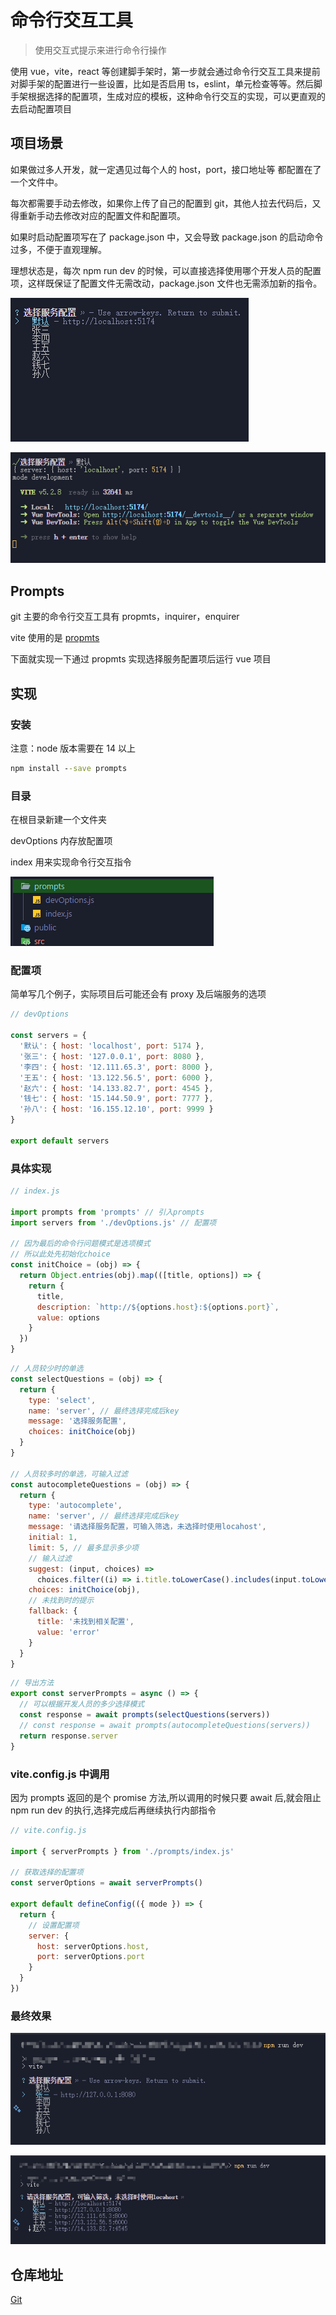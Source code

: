 # 命令行交互工具

> 使用交互式提示来进行命令行操作

使用 vue，vite，react 等创建脚手架时，第一步就会通过命令行交互工具来提前对脚手架的配置进行一些设置，比如是否启用 ts，eslint，单元检查等等。然后脚手架根据选择的配置项，生成对应的模板，这种命令行交互的实现，可以更直观的去启动配置项目

## 项目场景

如果做过多人开发，就一定遇见过每个人的 host，port，接口地址等 都配置在了一个文件中。

每次都需要手动去修改，如果你上传了自己的配置到 git，其他人拉去代码后，又得重新手动去修改对应的配置文件和配置项。

如果时启动配置项写在了 package.json 中，又会导致 package.json 的启动命令过多，不便于直观理解。

理想状态是，每次 npm run dev 的时候，可以直接选择使用哪个开发人员的配置项，这样既保证了配置文件无需改动，package.json 文件也无需添加新的指令。

![img](./images/1.png)

![img](./images/2.png)

## Prompts

git 主要的命令行交互工具有 propmts，inquirer，enquirer

vite 使用的是 [propmts](https://github.com/terkelg/prompts?tab=readme-ov-file#selectmessage-choices-initial-hint-warn)

下面就实现一下通过 propmts 实现选择服务配置项后运行 vue 项目

## 实现

### 安装

注意：node 版本需要在 14 以上

```cmd
npm install --save prompts
```

### 目录

在根目录新建一个文件夹

devOptions 内存放配置项

index 用来实现命令行交互指令

![img](./images/3.png)

### 配置项

简单写几个例子，实际项目后可能还会有 proxy 及后端服务的选项

```js
// devOptions

const servers = {
  '默认': { host: 'localhost', port: 5174 },
  '张三': { host: '127.0.0.1', port: 8080 },
  '李四': { host: '12.111.65.3', port: 8000 },
  '王五': { host: '13.122.56.5', port: 6000 },
  '赵六': { host: '14.133.82.7', port: 4545 },
  '钱七': { host: '15.144.50.9', port: 7777 },
  '孙八': { host: '16.155.12.10', port: 9999 }
}

export default servers
```

### 具体实现

```js
// index.js

import prompts from 'prompts' // 引入prompts
import servers from './devOptions.js' // 配置项

// 因为最后的命令行问题模式是选项模式
// 所以此处先初始化choice
const initChoice = (obj) => {
  return Object.entries(obj).map(([title, options]) => {
    return {
      title,
      description: `http://${options.host}:${options.port}`,
      value: options
    }
  })
}
```

```js
// 人员较少时的单选
const selectQuestions = (obj) => {
  return {
    type: 'select',
    name: 'server', // 最终选择完成后key
    message: '选择服务配置',
    choices: initChoice(obj)
  }
}

// 人员较多时的单选，可输入过滤
const autocompleteQuestions = (obj) => {
  return {
    type: 'autocomplete',
    name: 'server', // 最终选择完成后key
    message: '请选择服务配置，可输入筛选，未选择时使用locahost',
    initial: 1,
    limit: 5, // 最多显示多少项
    // 输入过滤
    suggest: (input, choices) =>
      choices.filter((i) => i.title.toLowerCase().includes(input.toLowerCase())),
    choices: initChoice(obj),
    // 未找到时的提示
    fallback: {
      title: '未找到相关配置',
      value: 'error'
    }
  }
}
```

```js
// 导出方法
export const serverPrompts = async () => {
  // 可以根据开发人员的多少选择模式
  const response = await prompts(selectQuestions(servers))
  // const response = await prompts(autocompleteQuestions(servers))
  return response.server
}
```

### vite.config.js 中调用

因为 prompts 返回的是个 promise 方法,所以调用的时候只要 await 后,就会阻止 npm run dev 的执行,选择完成后再继续执行内部指令

```js
// vite.config.js

import { serverPrompts } from './prompts/index.js'

// 获取选择的配置项
const serverOptions = await serverPrompts()

export default defineConfig(({ mode }) => {
  return {
    // 设置配置项
    server: {
      host: serverOptions.host,
      port: serverOptions.port
    }
  }
})
```

### 最终效果

![img](./images/4.png)

![img](./images/5.png)

## 仓库地址

[Git](https://github.com/Gilfoyle-sy/song_prompts)
